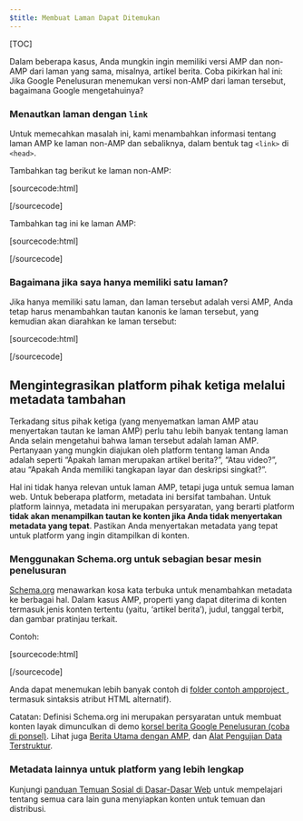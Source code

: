 ```yaml
---
$title: Membuat Laman Dapat Ditemukan
---
```


[TOC]

Dalam beberapa kasus, Anda mungkin ingin memiliki versi AMP dan non-AMP dari laman yang sama, misalnya, artikel berita. Coba pikirkan hal ini: Jika Google Penelusuran menemukan versi non-AMP dari laman tersebut, bagaimana Google mengetahuinya?

### Menautkan laman dengan `link`

Untuk memecahkan masalah ini, kami menambahkan informasi tentang laman AMP ke laman non-AMP dan sebaliknya, dalam bentuk tag `<link>` di `<head>`.

Tambahkan tag berikut ke laman non-AMP:

[sourcecode:html]
<link rel="amphtml" href="https://www.example.com/url/to/amp/document.html">
[/sourcecode]

Tambahkan tag ini ke laman AMP:

[sourcecode:html]
<link rel="canonical" href="https://www.example.com/url/to/full/document.html">
[/sourcecode]

### Bagaimana jika saya hanya memiliki satu laman?

Jika hanya memiliki satu laman, dan laman tersebut adalah versi AMP, Anda tetap harus menambahkan tautan kanonis ke laman tersebut, yang kemudian akan diarahkan ke laman tersebut:

[sourcecode:html]
<link rel="canonical" href="https://www.example.com/url/to/amp/document.html">
[/sourcecode]

## Mengintegrasikan platform pihak ketiga melalui metadata tambahan

Terkadang situs pihak ketiga (yang menyematkan laman AMP atau menyertakan tautan ke laman AMP) perlu tahu lebih banyak tentang laman Anda selain mengetahui bahwa laman tersebut adalah laman AMP. Pertanyaan yang mungkin diajukan oleh platform tentang laman Anda adalah seperti “Apakah laman merupakan artikel berita?”, “Atau video?”, atau “Apakah Anda memiliki tangkapan layar dan deskripsi singkat?”.

Hal ini tidak hanya relevan untuk laman AMP, tetapi juga untuk semua laman web. Untuk beberapa platform, metadata ini bersifat tambahan. Untuk platform lainnya, metadata ini merupakan persyaratan, yang berarti platform **tidak akan menampilkan tautan ke konten jika Anda tidak menyertakan metadata yang tepat**. Pastikan Anda menyertakan metadata yang tepat untuk platform yang ingin ditampilkan di konten.

### Menggunakan Schema.org untuk sebagian besar mesin penelusuran

[Schema.org](http://schema.org/) menawarkan kosa kata terbuka untuk menambahkan metadata ke berbagai hal. Dalam kasus AMP, properti yang dapat diterima di konten termasuk jenis konten tertentu (yaitu, ‘artikel berita’), judul, tanggal terbit, dan gambar pratinjau terkait.

Contoh:

[sourcecode:html]
<script type="application/ld+json">
  {
    "@context": "http://schema.org",
    "@type": "NewsArticle",
    "mainEntityOfPage": "http://cdn.ampproject.org/article-metadata.html",
    "headline": "Lorem Ipsum",
    "datePublished": "1907-05-05T12:02:41Z",
    "dateModified": "1907-05-05T12:02:41Z",
    "description": "The Catiline Orations continue to beguile engineers and designers alike -- but can it stand the test of time?",
    "author": {
      "@type": "Person",
      "name": "Jordan M Adler"
    },
    "publisher": {
      "@type": "Organization",
      "name": "Google",
      "logo": {
        "@type": "ImageObject",
        "url": "http://cdn.ampproject.org/logo.jpg",
        "width": 600,
        "height": 60
      }
    },
    "image": {
      "@type": "ImageObject",
      "url": "http://cdn.ampproject.org/leader.jpg",
      "height": 2000,
      "width": 800
    }
  }
</script>
[/sourcecode]

Anda dapat menemukan lebih banyak contoh di [folder contoh ampproject ](https://github.com/ampproject/amphtml/tree/master/examples/metadata-examples), termasuk sintaksis atribut HTML alternatif).

Catatan: Definisi Schema.org ini merupakan persyaratan untuk membuat konten layak dimunculkan di demo [korsel berita Google Penelusuran (coba di ponsel)](https://g.co/ampdemo).
Lihat juga [Berita Utama dengan AMP](https://developers.google.com/structured-data/carousels/top-stories), dan [Alat Pengujian Data Terstruktur](https://developers.google.com/structured-data/testing-tool/).

### Metadata lainnya untuk platform yang lebih lengkap

Kunjungi [panduan Temuan Sosial di Dasar-Dasar Web](https://developers.google.com/web/fundamentals/discovery-and-monetization/social-discovery/) untuk mempelajari tentang semua cara lain guna menyiapkan konten untuk temuan dan distribusi.
